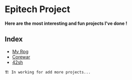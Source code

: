 # Epitech Project

**Here are the most interesting and fun projects I've done !**

## Index

- [My Rpg](https://github.com/0yco/Epitech/tree/main/RPG)
- [Corewar](https://github.com/0yco/Epitech/tree/main/Corewar)
- [42sh](https://github.com/0yco/Epitech/tree/main/42sh)

`🏗️ In working for add more projects...`